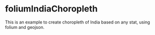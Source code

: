 # foliumIndiaChoropleth
This is an example to create choropleth of India based on any stat, using folium and geojson. 

